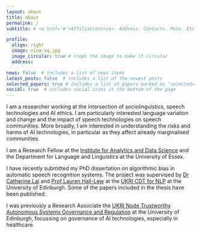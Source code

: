 ```yaml
---
layout: about
title: about
permalink: /
subtitle: # <a href='#'>Affiliations</a>. Address. Contacts. Moto. Etc.

profile:
  align: right
  image: nina-sq.jpg
  image_circular: true # crops the image to make it circular
  address:

news: false  # includes a list of news items
latest_posts: false  # includes a list of the newest posts
selected_papers: true # includes a list of papers marked as "selected={true}"
social: true  # includes social icons at the bottom of the page
---
```


I am a researcher working at the intersection of sociolinguistics, speech technologies and AI ethics. I am particularly interested language variation and change and the impact of speech technologies on speech communities. More broadly, I am interested in understanding the risks and harms of AI technologies, in particular as they affect already marginalised communities.

I am a Research Fellow at the [Institute for Analytics and Data Science](https://www.essex.ac.uk/centres-and-institutes/institute-for-analytics-and-data-science) and the Department for Language and Linguistics at the University of Essex.

I have recently submitted my PhD dissertation on algorithmic bias in automatic speech recognition systems. The project was supervised by [Dr Catherine Lai](https://homepages.inf.ed.ac.uk/clai/) and [Prof Lauren Hall-Lew](https://www.laurenhall-lew.com/) at the [UKRI CDT for NLP](https://web.inf.ed.ac.uk/cdt/natural-language-processing) at the University of Edinburgh. Some of the papers included in the thesis have been published.

I was previously a Research Associate the [UKRI Node Trustworthy Autonomous Systems Governance and Regulation](https://web.inf.ed.ac.uk/tas) at the University of Edinburgh, focussing on governance of AI technologies, especially in healthcare.

<!--
Write your biography here. Tell the world about yourself. Link to your favorite [subreddit](http://reddit.com). You can put a picture in, too. The code is already in, just name your picture `prof_pic.jpg` and put it in the `img/` folder.test

Put your address / P.O. box / other info right below your picture. You can also disable any of these elements by editing `profile` property of the YAML header of your `_pages/about.md`. Edit `_bibliography/papers.bib` and Jekyll will render your [publications page](/al-folio/publications/) automatically.

Link to your social media connections, too. This theme is set up to use [Font Awesome icons](http://fortawesome.github.io/Font-Awesome/) and [Academicons](https://jpswalsh.github.io/academicons/), like the ones below. Add your Facebook, Twitter, LinkedIn, Google Scholar, or just disable all of them.
-->
